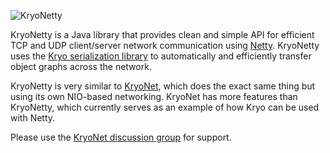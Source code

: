 ![KryoNetty](https://raw.github.com/wiki/EsotericSoftware/kryonetty/images/logo.jpg)

KryoNetty is a Java library that provides clean and simple API for efficient TCP and UDP client/server network communication using [Netty](http://netty.io/). KryoNetty uses the [Kryo serialization library](https://github.com/EsotericSoftware/kryo) to automatically and efficiently transfer object graphs across the network.

KryoNetty is very similar to [KryoNet](https://github.com/EsotericSoftware/kryonet), which does the exact same thing but using its own NIO-based networking. KryoNet has more features than KryoNetty, which currently serves as an example of how Kryo can be used with Netty.

Please use the [KryoNet discussion group](http://groups.google.com/group/kryonet-users) for support.
